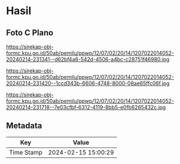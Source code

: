 # Hasil

## Foto C Plano

https://sirekap-obj-formc.kpu.go.id/50ab/pemilu/ppwp/12/07/02/20/14/1207022014052-20240214-231341--d62bf4a6-542d-4506-a4bc-c28751f46980.jpg

https://sirekap-obj-formc.kpu.go.id/50ab/pemilu/ppwp/12/07/02/20/14/1207022014052-20240214-231420--1ccd343b-6606-4748-8000-08ae65ffc06f.jpg

https://sirekap-obj-formc.kpu.go.id/50ab/pemilu/ppwp/12/07/02/20/14/1207022014052-20240214-231718--7e03cfbf-6312-4119-8bb5-e0fb6265432c.jpg


## Metadata

| Key        | Value               |
| ---------- | ------------------- |
| Time Stamp | 2024-02-15 15:00:29 |



